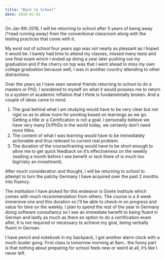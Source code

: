 ```yaml
---
title: "Back to School"
date: 2018-01-01
---
```


On Jan 8th 2018, I will be returning to school after 5 years of being away (*read running away) from the conventional classroom along with the testing practices that come with it. 

My exist out of school four years ago was not nearly as pleasant as I hoped it would be. I barely had time to attend my classes, missed many tests and one final exam which I ended up doing a year later pushing out my graduation and if the cherry on top was that I went ahead to miss my own college graduation because well, I was in another country attending to other distractions. 

Over the years as I have seen several friends returning to school to do a masters or PhD, I wondered to myself on what it would possess me to return to a system of academic inflation that I think is fundamentally broken.  And a couple of ideas came to mind. 
1. The goal behind what I am studying would have to be very clear but not rigid so as to allow room for pivoting based on learnings as we go. Getting a title or a Certification is not a goal. I personally believe we have very many Dr/PhDs in the world today, we certainly don’t need more titles. 
2. The content of what I was learning would have to be immediately actionable and thus relevant to current real problem. 
3. The duration of the course/training would have to be short enough to allow me to get quick feedback on it’s effectiveness on the weekly (waiting a month before I see benefit or lack there of is much too big/risky an investment). 

After much consideration and thought, i will be returning to school to attempt to turn the patchy Germany I have acquired over the past 2 months into fluency. 

The institution I have picked for this endeavor is Goete institute which comes with much recommendation from others. The course is a 4 week immersive one and this duration so I’ll be able to check-in on progress and value for time on the weekly. 
I plan to spend the rest of the year in Germany doing software consultancy so I see an immediate benefit to being fluent in German and lastly as much as there an option to do a certification exam after, It is not required or necessary to achieve my goal, being verbally fluent in German. 

I have pencil and notebook in my backpack, I got another alarm clock with a much louder gong. 
First class is tomorrow morning at 8am.. the funny part is that nothing about preparing for school feels new or weird at all, it’s like I never left. 
